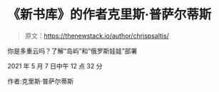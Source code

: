 # 《新书库》的作者克里斯·普萨尔蒂斯

> 原文：<https://thenewstack.io/author/chrispsaltis/>

你是多重云吗？了解“岛屿”和“俄罗斯娃娃”部署

2021 年 5 月 7 日中午 12 点 32 分

作者:克里斯·普萨尔蒂斯